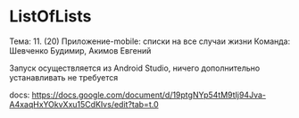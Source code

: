 # ListOfLists
Тема: 11. (20) Приложение-mobile: списки на все случаи жизни
Команда: Шевченко Будимир, Акимов Евгений

Запуск осуществляется из Android Studio, ничего дополнительно устанавливать не требуется

docs: https://docs.google.com/document/d/19ptgNYp54tM9tIj94Jva-A4xaqHxYOkvXxu15CdKIvs/edit?tab=t.0